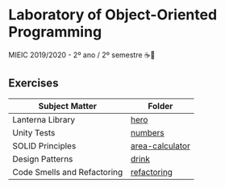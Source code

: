 # Laboratory of Object-Oriented Programming

MIEIC 2019/2020 - 2º ano / 2º semestre ☕🔦

## Exercises

| Subject Matter              | Folder                                                                                         |
|-----------------------------|------------------------------------------------------------------------------------------------|
| Lanterna Library            | [hero](https://github.com/Educorreia932/LPOO/tree/master/Exercises/hero)                       |
| Unity Tests                 | [numbers](https://github.com/Jumaruba/MIEIC_LPOO/tree/master/Class_04/numbers)                 |
| SOLID Principles            | [area-calculator](https://github.com/Educorreia932/LPOO/tree/master/Exercises/area-calculator) |
| Design Patterns             | [drink](https://github.com/Educorreia932/LPOO/tree/master/Exercises/drink)                     |
| Code Smells and Refactoring | [refactoring](https://github.com/Educorreia932/LPOO/tree/master/Exercises/refactoring)         |
